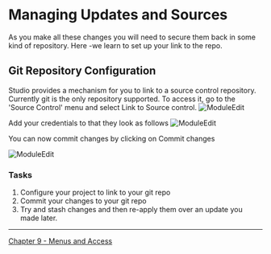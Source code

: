 # Managing Updates and Sources
As you make all these changes you will need to secure them back in some kind of repository.
Here -we learn to set up your link to the repo.

## Git Repository Configuration
Studio provides a mechanism for you to link to a source control repository. Currently git is the only repository supported.
To access it, go to the 'Source Control' menu and select Link to Source control.
![ModuleEdit](https://github.com/jamesnyika/motivf-snow/blob/master/chap8/images/git1.png)


Add your credentials to that they look as follows
![ModuleEdit](https://github.com/jamesnyika/motivf-snow/blob/master/chap8/images/git2.png)

You can now commit changes by clicking on Commit changes

![ModuleEdit](https://github.com/jamesnyika/motivf-snow/blob/master/chap8/images/git3.png)

### Tasks
1. Configure your project to link to your git repo
2. Commit your changes to your git repo
3. Try and stash changes and then re-apply them over an update you made later.

---

[Chapter 9 - Menus and Access](../chap9/README.md)
